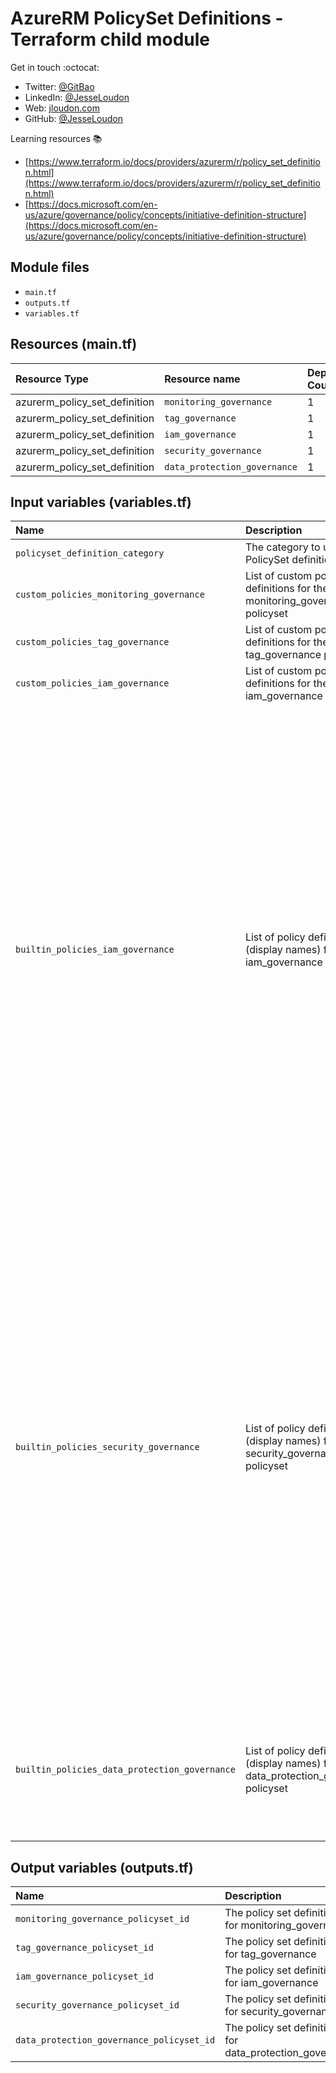 # AzureRM PolicySet Definitions - Terraform child module

Get in touch :octocat:

* Twitter: [@GitBao](https://twitter.com/gitbao)
* LinkedIn: [@JesseLoudon](https://www.linkedin.com/in/jesseloudon/)
* Web: [jloudon.com](https://jloudon.com)
* GitHub: [@JesseLoudon](https://github.com/jesseloudon)

Learning resources :books:

* [https://www.terraform.io/docs/providers/azurerm/r/policy_set_definition.html](https://www.terraform.io/docs/providers/azurerm/r/policy_set_definition.html)
* [https://docs.microsoft.com/en-us/azure/governance/policy/concepts/initiative-definition-structure](https://docs.microsoft.com/en-us/azure/governance/policy/concepts/initiative-definition-structure)

## Module files

* `main.tf`
* `outputs.tf`
* `variables.tf`

## Resources (main.tf)

| Resource Type | Resource name | Deployment Count
|:--------------|:--------------|:----------------
| azurerm_policy_set_definition | `monitoring_governance` | 1
| azurerm_policy_set_definition | `tag_governance` | 1
| azurerm_policy_set_definition | `iam_governance` | 1
| azurerm_policy_set_definition | `security_governance` | 1
| azurerm_policy_set_definition | `data_protection_governance` | 1

## Input variables (variables.tf)

| Name | Description | Type | Default Value
|:------|:-------------|:------|:---------
| `policyset_definition_category` | The category to use for all PolicySet definitions | `string` | "Custom"
| `custom_policies_monitoring_governance` | List of custom policy definitions for the monitoring_governance policyset| `list(map(string))` | null
| `custom_policies_tag_governance` | List of custom policy definitions for the tag_governance policyset | `list(map(string))` | null
| `custom_policies_iam_governance` | List of custom policy definitions for the iam_governance policyset | `list(map(string))` | null
| `builtin_policies_iam_governance` | List of policy definitions (display names) for the iam_governance policyset | `list` |"Audit usage of custom RBAC rules","Custom subscription owner roles should not exist","Deprecated accounts should be removed from your subscription","Deprecated accounts with owner permissions should be removed from your subscription","External accounts with write permissions should be removed from your subscription","External accounts with read permissions should be removed from your subscription","External accounts with owner permissions should be removed from your subscription","MFA should be enabled accounts with write permissions on your subscription","MFA should be enabled on accounts with owner permissions on your subscription","MFA should be enabled on accounts with read permissions on your subscription","There should be more than one owner assigned to your subscription"
| `builtin_policies_security_governance` | List of policy definitions (display names) for the security_governance policyset | `list` | "Internet-facing virtual machines should be protected with Network Security Groups","Subnets should be associated with a Network Security Group","Gateway subnets should not be configured with a network security group","Storage accounts should restrict network access","Secure transfer to storage accounts should be enabled","Storage accounts should allow access from trusted Microsoft services","RDP access from the Internet should be blocked","SSH access from the Internet should be blocked","Disk encryption should be applied on virtual machines","Automation account variables should be encrypted","Azure subscriptions should have a log profile for Activity Log","Email notification to subscription owner for high severity alerts should be enabled","A security contact email address should be provided for your subscription","Enable Azure Security Center on your subscription"
| `builtin_policies_data_protection_governance` | List of policy definitions (display names) for the data_protection_governance policyset | `list` | "Azure Backup should be enabled for Virtual Machines","Long-term geo-redundant backup should be enabled for Azure SQL Databases","Audit virtual machines without disaster recovery configured","Key Vault objects should be recoverable"

## Output variables (outputs.tf)

| Name | Description | Value
|:-------|:-----------|:----------
| `monitoring_governance_policyset_id` | The policy set definition id for monitoring_governance | azurerm_policy_set_definition.monitoring_governance.id
| `tag_governance_policyset_id` | The policy set definition id for tag_governance | azurerm_policy_set_definition.tag_governance.id
| `iam_governance_policyset_id` | The policy set definition id for iam_governance | azurerm_policy_set_definition.iam_governance.id
| `security_governance_policyset_id` | The policy set definition id for security_governance | azurerm_policy_set_definition.security_governance.id
| `data_protection_governance_policyset_id` | The policy set definition id for data_protection_governance | azurerm_policy_set_definition.data_protection_governance.id
